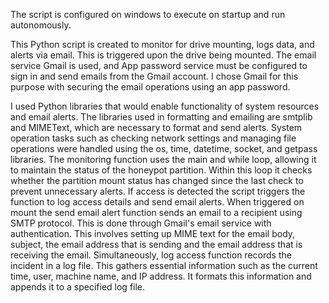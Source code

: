 The script is configured on windows to execute on startup and run autonomously.

This Python script is created to monitor for drive mounting, logs data, and alerts via email.
This is triggered upon the drive being mounted. 
The email service Gmail is used, and App password service must be configured to sign in and send emails from the Gmail account. 
I chose Gmail for this purpose with securing the email operations using an app password.

I used Python libraries that would enable functionality of system resources and email alerts. 
The libraries used in formatting and emailing are smtplib and MIMEText, which are necessary to format and send alerts. 
System operation tasks such as checking network settings and managing file operations were handled using the os, time, datetime, socket, and getpass libraries. 
The monitoring function uses the main and while loop, allowing it to maintain the status of the honeypot partition.
Within this loop it checks whether the partition mount status has changed since the last check to prevent unnecessary alerts.
If access is detected the script triggers the function to log access details and send email alerts. When triggered on mount the send email alert function sends an email to a recipient using SMTP protocol.
This is done through Gmail's email service with authentication.
This involves setting up MIME text for the email body, subject, the email address that is sending and the email address that is receiving the email.
Simultaneously, log access function records the incident in a log file.
This gathers essential information such as the current time, user, machine name, and IP address. It formats this information and appends it to a specified log file. 
